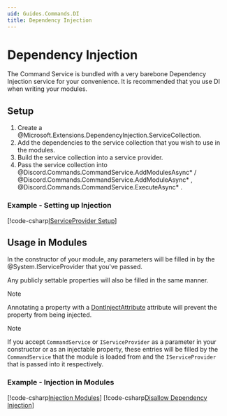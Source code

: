 ```yaml
---
uid: Guides.Commands.DI
title: Dependency Injection
---
```


# Dependency Injection

The Command Service is bundled with a very barebone Dependency
Injection service for your convenience. It is recommended that you use
DI when writing your modules.

## Setup

1. Create a @Microsoft.Extensions.DependencyInjection.ServiceCollection.
2. Add the dependencies to the service collection that you wish
 to use in the modules.
3. Build the service collection into a service provider.
4. Pass the service collection into @Discord.Commands.CommandService.AddModulesAsync* / @Discord.Commands.CommandService.AddModuleAsync* , @Discord.Commands.CommandService.ExecuteAsync* .

### Example - Setting up Injection

[!code-csharp[IServiceProvider Setup](samples/dependency-injection/dependency_map_setup.cs)]

## Usage in Modules

In the constructor of your module, any parameters will be filled in by
the @System.IServiceProvider that you've passed.

Any publicly settable properties will also be filled in the same
manner.

> [!NOTE]
> Annotating a property with a [DontInjectAttribute] attribute will
> prevent the property from being injected.

> [!NOTE]
> If you accept `CommandService` or `IServiceProvider` as a parameter
> in your constructor or as an injectable property, these entries will
> be filled by the `CommandService` that the module is loaded from and
> the `IServiceProvider` that is passed into it respectively.

### Example - Injection in Modules

[!code-csharp[Injection Modules](samples/dependency-injection/dependency_module.cs)]
[!code-csharp[Disallow Dependency Injection](samples/dependency-injection/dependency_module_noinject.cs)]

[DontInjectAttribute]: xref:Discord.Commands.DontInjectAttribute